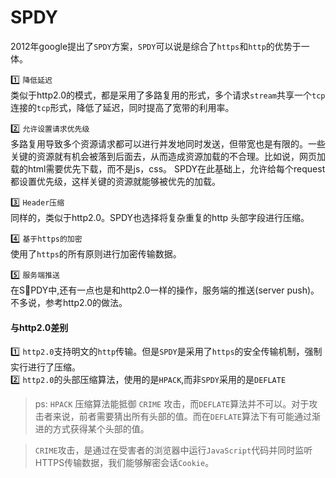 # SPDY

2012年google提出了`SPDY`方案，`SPDY`可以说是综合了`https`和`http`的优势于一体。  

1️⃣ `降低延迟`     
类似于http2.0的模式，都是采用了多路复用的形式，多个请求`stream`共享一个`tcp`连接的`tcp`形式，降低了延迟，同时提高了宽带的利用率。     

2️⃣ `允许设置请求优先级`     
多路复用导致多个资源请求都可以进行并发地同时发送，但带宽也是有限的。一些关键的资源就有机会被落到后面去，从而造成资源加载的不合理。比如说，网页加载的html需要优先下载，而不是js，css。
SPDY在此基础上，允许给每个request都设置优先级，这样关键的资源就能够被优先的加载。   

3️⃣ `Header压缩`     
同样的，类似于http2.0。SPDY也选择将复杂重复的http 头部字段进行压缩。     

4️⃣ `基于https的加密`     
使用了`https`的所有原则进行加密传输数据。       

5️⃣ `服务端推送`     
在SPDY中,还有一点也是和http2.0一样的操作，服务端的推送(server push)。不多说，参考http2.0的做法。  

#### 与http2.0差别      
1️⃣ `http2.0`支持明文的`http`传输。但是`SPDY`是采用了`https`的安全传输机制，强制实行进行了压缩。      
2️⃣  `http2.0`的头部压缩算法，使用的是`HPACK`,而非`SPDY`采用的是`DEFLATE`   

> ps: `HPACK` 压缩算法能抵御 `CRIME` 攻击，而`DEFLATE`算法并不可以。对于攻击者来说，前者需要猜出所有头部的值。而在`DEFLATE`算法下有可能通过渐进的方式获得某个头部的值。   

> `CRIME`攻击，是通过在受害者的浏览器中运行`JavaScript`代码并同时监听HTTPS传输数据，我们能够解密会话`Cookie`。